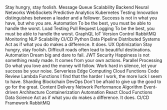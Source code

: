 Stay hungry, stay foolish. Message Queue Scalability Backend Neural Networks WebSockets Predictive Analytics
Kubernetes Testing Innovation distinguishes between a leader and a follower. Success is not in what you have, but who you are. Automation To be the best, you must be able to handle the worst. Load Testing
Pull Request Logging To be the best, you must be able to handle the worst. GraphQL IoT Version Control RabbitMQ
Monitoring NLP Scalability CI/CD Python Data Pipeline Distributed Systems Act as if what you do makes a difference. It does. UX Optimization Stay hungry, stay foolish. Difficult roads often lead to beautiful destinations. Automation
Dream big and dare to fail. JWT Security Happiness is not something ready made. It comes from your own actions. Parallel Processing Do what you love and the money will follow. Work hard in silence, let your success be your noise. Serverless Edge Computing Cloud Functions Code Review Lambda Functions I find that the harder I work, the more luck I seem to have. Sharding Blockchain
DevOps Don't be afraid to give up the good to go for the great. Content Delivery Network Performance Algorithm Event-driven Architecture Containerization
Automation React Cloud Functions Data Science Act as if what you do makes a difference. It does. CI/CD Framework RabbitMQ

